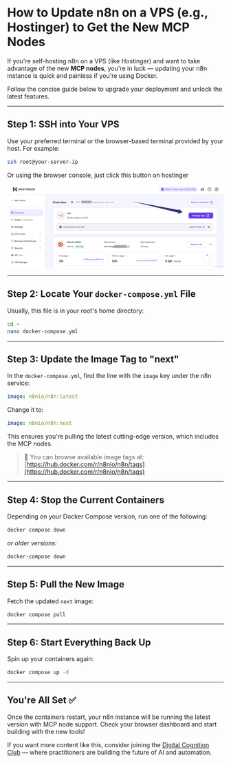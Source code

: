# How to Update n8n on a VPS (e.g., Hostinger) to Get the New MCP Nodes

If you're self-hosting n8n on a VPS (like Hostinger) and want to take advantage of the new **MCP nodes**, you're in luck — updating your n8n instance is quick and painless if you're using Docker.

Follow the concise guide below to upgrade your deployment and unlock the latest features.

---

## Step 1: SSH into Your VPS

Use your preferred terminal or the browser-based terminal provided by your host. For example:

```bash
ssh root@your-server-ip
```

Or using the browser console, just click this button on hostinger

![How to open the browser console on hostinger](../assets/post-images/hostinger-browser-console-button-screenshot.png "Hostinger browser console")

---

## Step 2: Locate Your `docker-compose.yml` File

Usually, this file is in your root's home directory:

```bash
cd ~
nano docker-compose.yml
```

---

## Step 3: Update the Image Tag to "next"

In the `docker-compose.yml`, find the line with the `image` key under the n8n service:

```yaml
image: n8nio/n8n:latest
```

Change it to:

```yaml
image: n8nio/n8n:next
```

This ensures you're pulling the latest cutting-edge version, which includes the MCP nodes.

> 📌 You can browse available image tags at: [https://hub.docker.com/r/n8nio/n8n/tags](https://hub.docker.com/r/n8nio/n8n/tags)

---

## Step 4: Stop the Current Containers

Depending on your Docker Compose version, run one of the following:

```bash
docker compose down
```

_or older versions:_

```bash
docker-compose down
```

---

## Step 5: Pull the New Image

Fetch the updated `next` image:

```bash
docker compose pull
```

---

## Step 6: Start Everything Back Up

Spin up your containers again:

```bash
docker compose up -d
```

---

## You're All Set ✅

Once the containers restart, your n8n instance will be running the latest version with MCP node support. Check your browser dashboard and start building with the new tools!

If you want more content like this, consider joining the [Digital Cognition Club](https://cognition.digital) — where practitioners are building the future of AI and automation.

